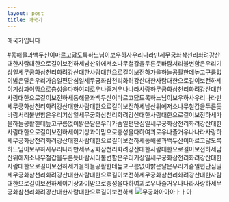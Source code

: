 ```yaml
---
layout: post
title: 애국가
---
```


애국가입니다

#동해물과백두산이마르고닳도록하느님이보우하사우리나라만세무궁화삼천리화려강산대한사람대한으로길이보전하세남산위에저소나무철갑을두른듯바람서리불변함은우리기상일세무궁화삼천리화려강산대한사람대한으로길이보전하가을하늘공활한데높고구름없이밝은달은우리가슴일편단심일세무궁화삼천리화려강산대한사람대한으로길이보전하세이기상과이맘으로충성을다하여괴로우나즐거우나나라사랑하무궁화삼천리화려강산대한사람대한으로길이보전하세동해물과백두산이마르고닳도록하느님이보우하사우리나라만세무궁화삼천리화려강산대한사람대한으로길이보전하세남산위에저소나무철갑을두른듯바람서리불변함은우리기상일세무궁화삼천리화려강산대한사람대한으로길이보전하세가을하늘공활한데높고구름없이밝은달은우리가슴일편단심일세무궁화삼천리화려강산대한사람대한으로길이보전하세이기상과이맘으로충성을다하여괴로우나즐거우나나라사랑하세무궁화삼천리화려강산대한사람대한으로길이보전하세동해물과백두산이마르고닳도록하느님이보우하사우리나라만세무궁화삼천리화려강산대한사람대한으로길이보전하세남산위에저소나무철갑을두른듯바람서리불변함은우리기상일세무궁화삼천리화려강산대한사람대한으로길이보전하세가을하늘공활한데높고구름없이밝은달은우리가슴일편단심일세무궁화삼천리화려강산대한사람대한으로길이보전하세무궁화삼천리화려강산대한사람대한으로길이보전하세이기상과이맘으로충성을다하여괴로우나즐거우나나라사랑하세무궁화삼천리화려강산대한사람대한으로길이보전하세
![무궁화아아아ㅏㅏ아](https://namu.wiki/w/%EB%AC%B4%EA%B6%81%ED%99%94)
